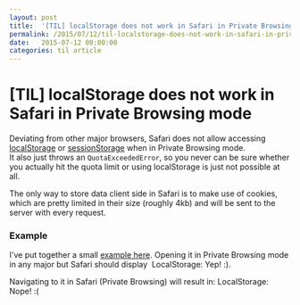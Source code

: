 ```yaml
---
layout: post
title:  '[TIL] localStorage does not work in Safari in Private Browsing mode'
permalink: /2015/07/12/til-localstorage-does-not-work-in-safari-in-private-browsing-mode/
date:   2015-07-12 00:00:00
categories: til article
---
```



# [TIL] localStorage does not work in Safari in Private Browsing mode
Deviating from other major browsers, Safari does not allow accessing [localStorage](https://developer.mozilla.org/en/docs/Web/API/Window/localStorage "https://developer.mozilla.org/en/docs/Web/API/Window/localStorage") or [sessionStorage](https://developer.mozilla.org/en-US/docs/Web/API/Window/sessionStorage "https://developer.mozilla.org/en-US/docs/Web/API/Window/sessionStorage") when in Private Browsing mode.  
It also just throws an `QuotaExceededError`, so you never can be sure whether you actually hit the quota limit or using localStorage is just not possible at all.  

The only way to store data client side in Safari is to make use of cookies, which are pretty limited in their size (roughly 4kb) and will be sent to the server with every request.
### Example
I've put together a small [example here](http://sc.robin-drexler.com/blog/localstorage_info.html "http://sc.robin-drexler.com/blog/localstorage_info.html"). Opening it in Private Browsing mode in any major but Safari should display  LocalStorage: Yep! :).  

Navigating to it in Safari (Private Browsing) will result in: LocalStorage: Nope! :(